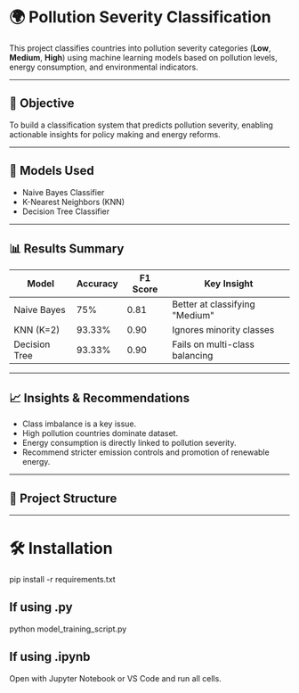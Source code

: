 # 🌍 Pollution Severity Classification

This project classifies countries into pollution severity categories (**Low**, **Medium**, **High**) using machine learning models based on pollution levels, energy consumption, and environmental indicators.

---

## 📌 Objective

To build a classification system that predicts pollution severity, enabling actionable insights for policy making and energy reforms.

---

## 🧠 Models Used

- Naive Bayes Classifier
- K-Nearest Neighbors (KNN)
- Decision Tree Classifier

---

## 📊 Results Summary

| Model          | Accuracy | F1 Score | Key Insight                      |
|----------------|----------|----------|----------------------------------|
| Naive Bayes    | 75%      | 0.81     | Better at classifying "Medium"  |
| KNN (K=2)      | 93.33%   | 0.90     | Ignores minority classes         |
| Decision Tree  | 93.33%   | 0.90     | Fails on multi-class balancing   |

---

## 📈 Insights & Recommendations

- Class imbalance is a key issue.
- High pollution countries dominate dataset.
- Energy consumption is directly linked to pollution severity.
- Recommend stricter emission controls and promotion of renewable energy.

---

## 📂 Project Structure


---

# 🛠️ Installation

pip install -r requirements.txt

## If using .py
python model_training_script.py

## If using .ipynb
Open with Jupyter Notebook or VS Code and run all cells.


